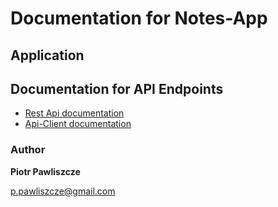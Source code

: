 # Documentation for Notes-App


## Application

## Documentation for API Endpoints

- [Rest Api documentation ](./api/doc/Apis/NotesApi.md)
- [Api-Client documentation ](./client/doc/docs/NotesApi.md)

### Author

<b>Piotr Pawliszcze</b>

[p.pawliszcze@gmail.com](mailto:p.pawliszcze@gmail.com)



